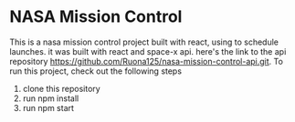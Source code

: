 # NASA Mission Control
This is a nasa mission control project built with react, using to schedule launches. it was built with react and space-x api. here's the link to the api repository https://github.com/Ruona125/nasa-mission-control-api.git.
To run this project, check out the following steps 
 1. clone this repository
 2. run npm install
 3. run npm start

